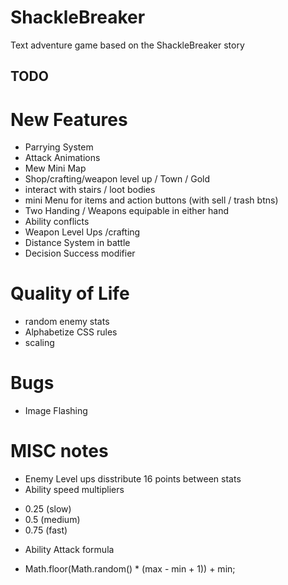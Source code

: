 # ShackleBreaker
Text adventure game based on the ShackleBreaker story

## TODO

# New Features
* Parrying System
* Attack Animations
* Mew Mini Map
* Shop/crafting/weapon level up / Town / Gold
* interact with stairs / loot bodies
* mini Menu for items and action buttons (with sell / trash btns)
* Two Handing / Weapons equipable in either hand
* Ability conflicts
* Weapon Level Ups /crafting
* Distance System in battle
* Decision Success modifier

# Quality of Life
* random enemy stats
* Alphabetize CSS rules
* scaling

# Bugs
* Image Flashing

# MISC notes
* Enemy Level ups disstribute 16 points between stats
* Ability speed multipliers 
- 0.25 (slow) 
- 0.5 (medium) 
- 0.75 (fast)
* Ability Attack formula
- Math.floor(Math.random() * (max - min + 1)) + min;